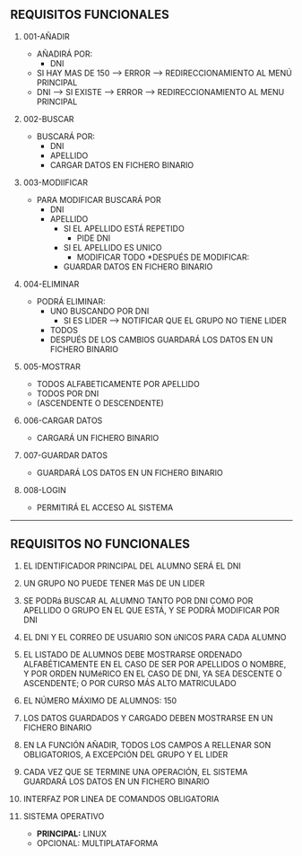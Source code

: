 ## REQUISITOS FUNCIONALES

1. 001-AÑADIR
	* AÑADIRÁ POR:
	    * DNI
	* SI HAY MAS DE 150 --> ERROR --> REDIRECCIONAMIENTO AL MENÚ PRINCIPAL
	* DNI --> SI EXISTE --> ERROR --> REDIRECCIONAMIENTO AL MENU PRINCIPAL

2. 002-BUSCAR 
	* BUSCARÁ POR:
	    * DNI
		* APELLIDO
		* CARGAR DATOS EN FICHERO BINARIO

3. 003-MODIIFICAR 
	* PARA MODIFICAR BUSCARÁ POR
		* DNI
	    * APELLIDO	
			* SI EL APELLIDO ESTÁ REPETIDO
				* PIDE DNI
			* SI EL APELLIDO ES UNICO
				* MODIFICAR TODO
        *DESPUÉS DE MODIFICAR:
		    * GUARDAR DATOS EN FICHERO BINARIO

4. 004-ELIMINAR
    * PODRÁ ELIMINAR:
		* UNO
		    BUSCANDO POR DNI
		    * SI ES LIDER --> NOTIFICAR QUE EL GRUPO NO TIENE LIDER
		* TODOS
	   * DESPUÉS DE LOS CAMBIOS GUARDARÁ LOS DATOS EN UN FICHERO BINARIO

5. 005-MOSTRAR
	* TODOS ALFABETICAMENTE POR APELLIDO
	* TODOS POR DNI
	* (ASCENDENTE O DESCENDENTE)

6. 006-CARGAR DATOS
    * CARGARÁ UN FICHERO BINARIO

7. 007-GUARDAR DATOS
    * GUARDARÁ LOS DATOS EN UN FICHERO BINARIO  

8. 008-LOGIN
    * PERMITIRÁ EL ACCESO AL SISTEMA
    
---

## REQUISITOS NO FUNCIONALES
1. EL IDENTIFICADOR PRINCIPAL DEL ALUMNO SERÁ EL DNI

2. UN GRUPO NO PUEDE TENER MáS DE UN LIDER

3. SE PODRá BUSCAR AL ALUMNO TANTO POR DNI COMO POR APELLIDO O GRUPO EN EL QUE ESTÁ, Y SE PODRÁ MODIFICAR POR DNI

4. EL DNI Y EL CORREO DE USUARIO SON úNICOS PARA CADA ALUMNO

5. EL LISTADO DE ALUMNOS DEBE MOSTRARSE ORDENADO ALFABÉTICAMENTE EN EL CASO DE SER POR APELLIDOS O NOMBRE, Y POR ORDEN NUMéRICO EN EL CASO DE DNI, YA SEA DESCENTE O ASCENDENTE; O POR CURSO MÁS ALTO MATRICULADO

6. EL NÚMERO MÁXIMO  DE ALUMNOS: 150

7. LOS DATOS GUARDADOS Y CARGADO DEBEN MOSTRARSE EN UN FICHERO BINARIO

8. EN LA FUNCIÓN AÑADIR, TODOS LOS CAMPOS A RELLENAR SON OBLIGATORIOS, A EXCEPCIÓN DEL GRUPO Y EL LIDER

9. CADA VEZ QUE SE TERMINE UNA OPERACIÓN, EL SISTEMA GUARDARÁ LOS DATOS EN UN FICHERO BINARIO

10. INTERFAZ POR LINEA DE COMANDOS OBLIGATORIA

11. SISTEMA OPERATIVO 
	* **PRINCIPAL:** LINUX
	* OPCIONAL: MULTIPLATAFORMA 
